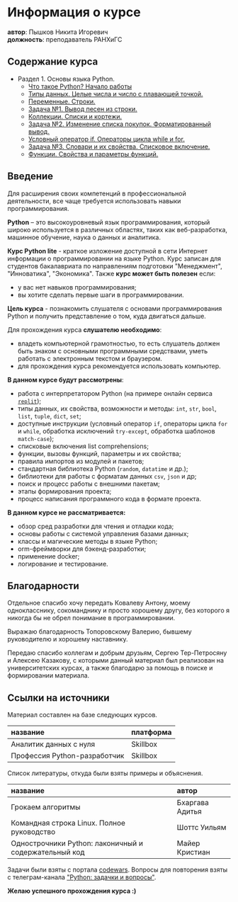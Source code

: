# Информация о курсе

**автор**: Пышков Никита Игоревич<br>
**должность**: преподаватель РАНХиГС

## Содержание курса

* Раздел 1. Основы языка Python.
    * [Что такое Python? Начало работы](part_1/intro.md)
    * [Типы данных. Целые числа и число с плавающей точкой.](part_1/int_and_float.md)
    * [Переменные. Строки.](part_1/vars_and_str.md)
    * [Задача №1. Вывод песен из строки.](part_1/first_task.md)
    * [Коллекции. Списки и кортежи.](part_1/list_and_tuples.md)
    * [Задача №2. Изменение списка покупок. Форматированный вывод.](part_1/second_task.md)
    * [Условный оператор if. Операторы цикла while и for.](part_1/if_while_for.md)
    * [Задача №3. Словари и их свойства. Списковое включение.](part_1/third_task.md)
    * [Функции. Свойства и параметры функций.](part_1/functions.md)
<!-- * [Импорт. Модули и пакеты.]() -->
<!-- * [Стандартная библиотека Python.]() -->
<!-- * [Задача №4. Время звучания песен в плейлисте.]() -->
<!-- * [Внешние пакеты Python.]() -->
<!-- * [Кодировки. Режимы открытия файлов. Оператор with.]() -->
<!-- * [Задача №5.]() -->
<!-- * [Библиотеки для работы с данными](). -->
<!-- * [Задача №6.]() -->
<!-- * [Проектные работы]() -->
<!-- * [Шпаргалка](cheatsheet.md) -->

## Введение

Для расширения своих компетенций в профессиональной деятельности, все чаще требуется использовать навыки программирования.

**Python** – это высокоуровневый язык программирования, который широко используется в различных областях, таких как веб-разработка, машинное обучение, наука о данных и аналитика.

**Курс Python lite** - краткое изложение доступной в сети Интернет информации о программировании на языке Python. Курс записан для студентов бакалавриата по направлениям подготовки "Менеджмент", "Инноватика", "Экономика". Также **курс может быть полезен** если:

* у вас нет навыков программирования;
* вы хотите сделать первые шаги в программировании.

**Цель курса** - познакомить слушателя с основами программирования Python и получить представление о том, куда двигаться дальше.

Для прохождения курса **слушателю необходимо**: 

* владеть компьютерной грамотностью, то есть слушатель должен быть знаком с основными программными средствами, уметь работать с электронным текстом и браузером. 
* для прохождения курса рекомендуется использовать компьютер.

**В данном курсе будут рассмотрены**:

* работа с интерпретатором Python (на примере онлайн сервиса [`replit`](https://replit.com/));
* типы данных, их свойства, возможности и методы: `int`, `str`, `bool`, `list`, `tuple`, `dict`, `set`;
* доступные инструкции (условный оператор `if`, операторы цикла `for` и `while`, обработка исключений `try-except`, обработка шаблонов `match-case`);
* списковые включения list comprehensions;
* функции, вызовы функций, параметры и их свойства;
* правила импортов из модулей и пакетов;
* стандартная библиотека Python (`random`, `datatime` и др.);
* библиотеки для работы с форматам данных `csv`, `json` и др;
* поиск и процесс работы с внешними пакетам;
* этапы формирования проекта;
* процесс написания программного кода в формате проекта.

**В данном курсе не рассматривается:**

* обзор сред разработки для чтения и отладки кода;
* основы работы с системой управления базами данных;
* классы и магические методы в языке Python;
* orm-фреймворки для бэкенд-разработки;
* применение docker;
* логирование и тестирование.

## Благодарности

Отдельное спасибо хочу передать Ковалеву Антону, моему однокласснику, сокоманднику и просто хорошему другу, без которого я никогда бы не обрел понимание в программировании.

Выражаю благодарность Топоровскому Валерию, бывшему руководителю и хорошему наставнику.

Передаю спасибо коллегам и добрым друзьям, Сергею Тер-Петросяну и Алексею Казакову, с которыми данный материал был реализован на университетских курсах, а также благодарю за помощь в поиске и формировании материала.

## Ссылки на источники

Материал составлен на базе следующих курсов.

название                        | платформа
:--                             | :--
Аналитик данных с нуля          | Skillbox
Профессия Python-разработчик    | Skillbox

Список литературы, откуда были взяты примеры и объяснения.

название                                                | автор
:--                                                     | :--
Грокаем алгоритмы                                       | Бхаргава Адитья
Командная строка Linux. Полное руководство              | Шоттс Уильям
Однострочники Python: лаконичный и содержательный код   | Майер Кристиан

Задачи были взяты с портала [codewars](https://www.codewars.com/). Вопросы для повторения взяты с телеграм-канала ["Python: задачки и вопросы"](https://t.me/quiz_python).

**Желаю успешного прохождения курса :)**
